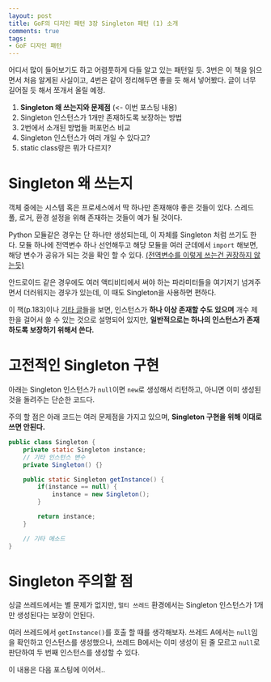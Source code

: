 ```yaml
---
layout: post
title: GoF의 디자인 패턴 3장 Singleton 패턴 (1) 소개
comments: true
tags:
- GoF 디자인 패턴
---
```


어디서 많이 들어보기도 하고 어렴풋하게 다들 알고 있는 패턴일 듯. 3번은 이 책을 읽으면서 처음 알게된 사실이고, 4번은 같이 정리해두면 좋을 듯 해서 넣어봤다. 글이 너무 길어질 듯 해서 쪼개서 올릴 예정.     

1. **Singleton 왜 쓰는지와 문제점** (<- 이번 포스팅 내용)
2. Singleton 인스턴스가 1개만 존재하도록 보장하는 방법
3. 2번에서 소개된 방법들 퍼포먼스 비교
4. Singleton 인스턴스가 여러 개일 수 있다고?
5. static class랑은 뭐가 다르지?


# Singleton 왜 쓰는지
객체 중에는 시스템 혹은 프로세스에서 딱 하나만 존재해야 좋은 것들이 있다. 스레드 풀, 로거, 환경 설정을 위해 존재하는 것들이 예가 될 것이다.     

Python 모듈같은 경우는 단 하나만 생성되는데, 이 자체를 Singleton 처럼 쓰기도 한다. 모듈 하나에 전역변수 하나 선언해두고 해당 모듈을 여러 군데에서 `import` 해보면, 해당 변수가 공유가 되는 것을 확인 할 수 있다. [(전역변수를 이렇게 쓰는건 권장하지 않는듯)](https://umbum.tistory.com/176)     

안드로이드 같은 경우에도 여러 액티비티에서 써야 하는 파라미터들을 여기저기 넘겨주면서 더러워지는 경우가 있는데, 이 때도 Singleton을 사용하면 편하다.     

이 책(p.183)이나 [기타 글](https://stackoverflow.com/a/48526534)들을 보면, 인스턴스가 **하나 이상 존재할 수도 있으며** 개수 제한을 걸어서 쓸 수 있는 것으로 설명되어 있지만, **일반적으로는 하나의 인스턴스가 존재하도록 보장하기 위해서 쓴다.**     


# 고전적인 Singleton 구현

아래는 Singleton 인스턴스가 `null`이면 `new`로 생성해서 리턴하고, 아니면 이미 생성된 것을 돌려주는 단순한 코드다.     

주의 할 점은 아래 코드는 여러 문제점을 가지고 있으며, **Singleton 구현을 위해 이대로 쓰면 안된다.**     

``` java
public class Singleton {
    private static Singleton instance;
    // 기타 인스턴스 변수
    private Singleton() {}

    public static Singleton getInstance() {
        if(instance == null) {
            instance = new Singleton();
        }

        return instance;
    }

    // 기타 메소드
}
```

# Singleton 주의할 점
싱글 쓰레드에서는 별 문제가 없지만, `멀티 쓰레드` 환경에서는 Singleton 인스턴스가 1개만 생성된다는 보장이 안된다.     

여러 쓰레드에서 `getInstance()`를 호출 할 때를 생각해보자. 쓰레드 A에서는 `null`임을 확인하고 인스턴스를 생성했으나, 쓰레드 B에서는 이미 생성이 된 줄 모르고 `null`로 판단하여 두 번째 인스턴스를 생성할 수 있다.     

이 내용은 다음 포스팅에 이어서..     
